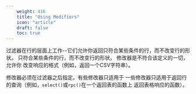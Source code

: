 ```yaml
---
    weight: 416
    title: "Using Modifiers"
    icon: "article"
    draft: false
    toc: true
---
```


过滤器在行的层面上工作--它们允许你返回只符合某些条件的行，而不改变行的形状。
只符合某些条件的行，而不改变行的形状。
修改器是不符合该定义的一切，允许你
改变响应的格式（例如，返回一个CSV字符串）。

修改器必须在过滤器之后指定。有些修改器只适用于
一些修改器只适用于返回行的查询（例如，`select()`或`rpc()`在一个返回表的函数上
返回表格响应的函数）。